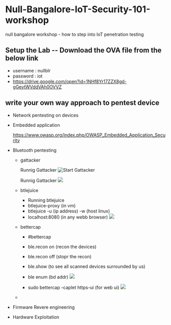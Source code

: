 # Null-Bangalore-IoT-Security-101-workshop
null bangalore workshop - how to step into IoT penetration testing  



## Setup the Lab -- Download the OVA file from the below link 

- username : nullblr
- password : iot
- <https://drive.google.com/open?id=1NHf8Yr17ZZX8gd-gGeytWVddVAh0OVVZ>

## write your own way approach to pentest device 

- Network pentesting on devices

- Embedded application
   
   <https://www.owasp.org/index.php/OWASP_Embedded_Application_Security>
    
- Bluetooth pentesting
    - gattacker
  
      Runnig Gattacker
    ![Start Gattacker](https://github.com/V33RU/Null-Bangalore-IoT-Security-101-workshop/blob/master/null/gattacker/gattacker1.JPG)
    
      Runnig Gattacker
    ![](https://github.com/V33RU/Null-Bangalore-IoT-Security-101-workshop/blob/master/null/gattacker/gattacker2.JPG)
    
    - btlejuice 
    
        - Running btlejuice
        - btlejuice-proxy (in vm)
        - btlejuice -u (ip address) -w (host linux)
        - localhost:8080 (in any webb browser)
    ![](https://github.com/V33RU/Null-Bangalore-IoT-Security-101-workshop/blob/master/null/btlejuice/BTLE-JUICE.png)
    
    - bettercap 
        - #bettercap
        - ble.recon on (recon the devices)
        - ble.recon off (stopr the recon)
        - ble.show (to see all scanned devices surrounded by us)
        - ble enum (bd addr)
        ![](https://github.com/V33RU/Null-Bangalore-IoT-Security-101-workshop/blob/master/null/bettercap/bettercap.png)
           
        
        - sudo bettercap -caplet https-ui (for web ui)
        ![](https://github.com/V33RU/Null-Bangalore-IoT-Security-101-workshop/blob/master/null/bettercap/Selection_003.png)
    - 
  
- Firmware Revere engineering

- Hardware Exploitation
